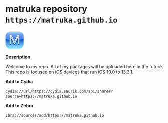 # matruka repository `https://matruka.github.io`


![Alt text](/CydiaIcon.png) 

**Description**

Welcome to my repo. All of my packages will be uploaded here in the future.
This repo is focused on iOS devices that run iOS 10.0 to 13.3.1.

**Add to Cydia**
```
cydia://url/https://cydia.saurik.com/api/share#?source=https://matruka.github.io
```

**Add to Zebra**
```
zbra://sources/add/https://matruka.github.io
```
